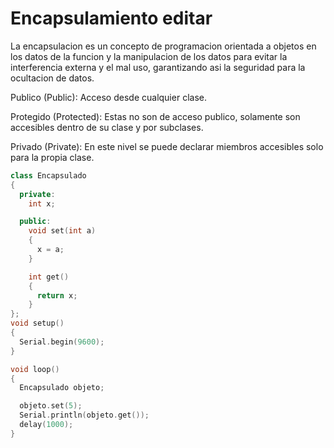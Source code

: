 # Encapsulamiento editar

La encapsulacion es un concepto de programacion orientada a objetos en los datos de la funcion y la manipulacion de los datos para evitar la interferencia externa y el mal uso, garantizando asi la seguridad para la ocultacion de datos.

Publico (Public): Acceso desde cualquier clase.

Protegido (Protected): Estas no son de acceso publico, solamente son accesibles dentro de su clase y por subclases.

Privado (Private): En este nivel se puede declarar miembros accesibles solo para la propia clase.

```c++
class Encapsulado
{
  private:
    int x;

  public:
    void set(int a)
    {
      x = a;
    }

    int get()
    {
      return x;
    }
};
void setup()
{
  Serial.begin(9600);
}

void loop()
{
  Encapsulado objeto;

  objeto.set(5);
  Serial.println(objeto.get());
  delay(1000);
}
```


